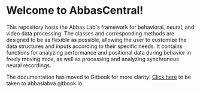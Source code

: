 # Welcome to AbbasCentral!
This repository hosts the Abbas Lab's framework for behavioral, neural, and video data processing.
The classes and corresponding methods are designed to be as flexible as possible, allowing the user to customize the data structures and inputs according to their specific needs. 
It contains functions for analyzing performance and positional data during behavior in freely moving mice, as well as processing and analyzing synchronous neural recordings. 

The documentation has moved to Gitbook for more clarity! [Click here](https://abbaslabva.gitbook.io) to be taken to abbaslabva.gitbook.io
